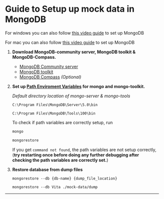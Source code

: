 # Guide to Setup up mock data in MongoDB

For windows you can also follow [this video guide](https://www.youtube.com/watch?v=FwMwO8pXfq0) to set up MongoDB

For mac you can also follow [this video guide](https://www.youtube.com/watch?v=MIByvzueqHQ) to set up MongoDB

1. **Download MongoDB-community server, MongoDB toolkit & MongoDB-Compass.**

   - [MongoDB Community server](https://www.mongodb.com/try/download/community)
   - [MongoDB toolkit](https://www.mongodb.com/try/download/database-tools)
   - [MongoDB Compass](https://www.mongodb.com/try/download/compass) _(Optional)_

2. **Set up [Path Enviroment Variables](https://www.architectryan.com/2018/03/17/add-to-the-path-on-windows-10/) for mongo and mongo-toolkit.**

   _Default directory location of mongo-server & mongo-tools_

   `C:\Program Files\MongoDB\Server\5.0\bin`

   `C:\Program Files\MongoDB\Tools\100\bin`

   To check if path variables are correctly setup, run

   ```sh
   mongo
   ```

   ```sh
   mongorestore
   ```

   If you get `command not found`, the path variables are not setup correctly, (**try restarting once before doing any further debugging after checking the path variables are correctly set.**)

3. **Restore database from dump files**

   ```
   mongorestore --db {db-name} {dump_file_location}
   ```

   ```
   mongorestore --db Vita ./mock-data/dump
   ```

---
